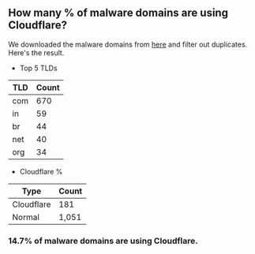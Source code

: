 ## How many % of malware domains are using Cloudflare?


We downloaded the malware domains from [here](https://urlhaus.abuse.ch) and filter out duplicates.
Here's the result.


[//]: # (start replacement)


- Top 5 TLDs

| TLD | Count |
| --- | --- |
| com | 670 |
| in | 59 |
| br | 44 |
| net | 40 |
| org | 34 |


- Cloudflare %

| Type | Count |
| --- | --- |
| Cloudflare | 181 |
| Normal | 1,051 |


### 14.7% of malware domains are using Cloudflare.